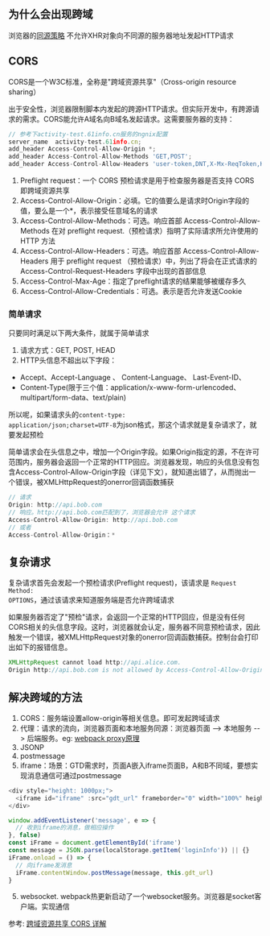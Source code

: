 ## 为什么会出现跨域
浏览器的[同源策略](./jsonp.md) 不允许XHR对象向不同源的服务器地址发起HTTP请求
## CORS
CORS是一个W3C标准，全称是"跨域资源共享"（Cross-origin resource sharing）

出于安全性，浏览器限制脚本内发起的跨源HTTP请求。但实际开发中，有跨源请求的需求。CORS能允许A域名向B域名发起请求。这需要服务器的支持：
```js
// 参考下activity-test.61info.cn服务的ngnix配置
server_name  activity-test.61info.cn;
add_header Access-Control-Allow-Origin *;
add_header Access-Control-Allow-Methods 'GET,POST';
add_header Access-Control-Allow-Headers 'user-token,DNT,X-Mx-ReqToken,Keep-Alive,User-Agent,X-Requested-With,If-Modified-Since,Cache-Control,Content-Type,Authorization';
```
1. Preflight request：一个 CORS 预检请求是用于检查服务器是否支持 CORS 即跨域资源共享
2. Access-Control-Allow-Origin：必填。它的值要么是请求时Origin字段的值，要么是一个*，表示接受任意域名的请求
3. Access-Control-Allow-Methods：可选。响应首部 Access-Control-Allow-Methods 在对 preflight request.（预检请求）指明了实际请求所允许使用的 HTTP 方法
4. Access-Control-Allow-Headers：可选。响应首部 Access-Control-Allow-Headers 用于 preflight request （预检请求）中，列出了将会在正式请求的 Access-Control-Request-Headers 字段中出现的首部信息
5. Access-Control-Max-Age：指定了preflight请求的结果能够被缓存多久
6. Access-Control-Allow-Credentials：可选。表示是否允许发送Cookie

### 简单请求
只要同时满足以下两大条件，就属于简单请求
1. 请求方式：GET, POST, HEAD
2. HTTP头信息不超出以下字段：
* Accept、Accept-Language 、 Content-Language、 Last-Event-ID、
* Content-Type(限于三个值：application/x-www-form-urlencoded、multipart/form-data、text/plain)

所以呢，如果请求头的<code>content-type: application/json;charset=UTF-8</code>为json格式，那这个请求就是复杂请求了，就要发起预检

简单请求会在头信息之中，增加一个Origin字段。如果Origin指定的源，不在许可范围内，服务器会返回一个正常的HTTP回应。浏览器发现，响应的头信息没有包含Access-Control-Allow-Origin字段（详见下文），就知道出错了，从而抛出一个错误，被XMLHttpRequest的onerror回调函数捕获
```js
// 请求
Origin: http://api.bob.com
// 响应。http://api.bob.com匹配到了，浏览器会允许 这个请求
Access-Control-Allow-Origin: http://api.bob.com
// 或者
Access-Control-Allow-Origin：*
```

## 复杂请求
复杂请求首先会发起一个预检请求(Preflight request)，该请求是 <code>Request Method: OPTIONS</code>，通过该请求来知道服务端是否允许跨域请求

如果服务器否定了"预检"请求，会返回一个正常的HTTP回应，但是没有任何CORS相关的头信息字段。这时，浏览器就会认定，服务器不同意预检请求，因此触发一个错误，被XMLHttpRequest对象的onerror回调函数捕获。控制台会打印出如下的报错信息。
```js
XMLHttpRequest cannot load http://api.alice.com.
Origin http://api.bob.com is not allowed by Access-Control-Allow-Origin.
```
## 解决跨域的方法
1. CORS：服务端设置allow-origin等相关信息。即可发起跨域请求
2. 代理：请求的流向，浏览器页面和本地服务同源：浏览器页面 --> 本地服务 --> 后端服务。eg: [webpack proxy原理](../../buildTools/webpack/proxy.md)
2. JSONP
3. postmessage
4. iframe：场景：GTD需求时，页面A嵌入iframe页面B，A和B不同域，要想实现消息通信可通过postmessage
```js
<div style="height: 1000px;">
  <iframe id="iframe" :src="gdt_url" frameborder="0" width="100%" height="100%"></iframe>
</div>

window.addEventListener('message', e => {
  // 收到iframe的消息，做相应操作
}, false)
const iFrame = document.getElementById('iframe')
const message = JSON.parse(localStorage.getItem('loginInfo')) || {}
iFrame.onload = () => {
  // 向iframe发消息
  iFrame.contentWindow.postMessage(message, this.gdt_url)
}
```
5. websocket. webpack热更新启动了一个websocket服务。浏览器是socket客户端。实现通信


参考:
[跨域资源共享 CORS 详解](http://www.ruanyifeng.com/blog/2016/04/cors.html)
